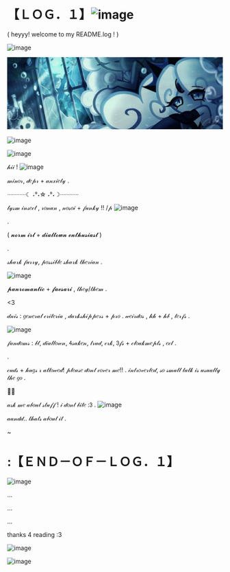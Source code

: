 
# 【﻿ＬＯＧ．１】![image](https://transbro.neocities.org/Graphics/Blinkies/Inthezone2.gif)

( heyyy! welcome to my README.log ! )

 ![image](https://images-wixmp-ed30a86b8c4ca887773594c2.wixmp.com/f/b31ff556-b57a-4135-8798-efa11ce85221/d6satsb-2e589d3c-0834-44d5-8cbc-baaf50f31328.gif?token=eyJ0eXAiOiJKV1QiLCJhbGciOiJIUzI1NiJ9.eyJzdWIiOiJ1cm46YXBwOjdlMGQxODg5ODIyNjQzNzNhNWYwZDQxNWVhMGQyNmUwIiwiaXNzIjoidXJuOmFwcDo3ZTBkMTg4OTgyMjY0MzczYTVmMGQ0MTVlYTBkMjZlMCIsIm9iaiI6W1t7InBhdGgiOiJcL2ZcL2IzMWZmNTU2LWI1N2EtNDEzNS04Nzk4LWVmYTExY2U4NTIyMVwvZDZzYXRzYi0yZTU4OWQzYy0wODM0LTQ0ZDUtOGNiYy1iYWFmNTBmMzEzMjguZ2lmIn1dXSwiYXVkIjpbInVybjpzZXJ2aWNlOmZpbGUuZG93bmxvYWQiXX0.4EKu8oiBvSxI1QaZhOmDofc80bWPLWY-NOI5KOQyvPo) 

![image](https://github.com/GRIEFINGULOL/LOG.1/blob/43af253119141faaf750925c5d018d879bf46352/bpcb.jpg)

 ![image](https://images-wixmp-ed30a86b8c4ca887773594c2.wixmp.com/f/b31ff556-b57a-4135-8798-efa11ce85221/d6satsb-2e589d3c-0834-44d5-8cbc-baaf50f31328.gif?token=eyJ0eXAiOiJKV1QiLCJhbGciOiJIUzI1NiJ9.eyJzdWIiOiJ1cm46YXBwOjdlMGQxODg5ODIyNjQzNzNhNWYwZDQxNWVhMGQyNmUwIiwiaXNzIjoidXJuOmFwcDo3ZTBkMTg4OTgyMjY0MzczYTVmMGQ0MTVlYTBkMjZlMCIsIm9iaiI6W1t7InBhdGgiOiJcL2ZcL2IzMWZmNTU2LWI1N2EtNDEzNS04Nzk4LWVmYTExY2U4NTIyMVwvZDZzYXRzYi0yZTU4OWQzYy0wODM0LTQ0ZDUtOGNiYy1iYWFmNTBmMzEzMjguZ2lmIn1dXSwiYXVkIjpbInVybjpzZXJ2aWNlOmZpbGUuZG93bmxvYWQiXX0.4EKu8oiBvSxI1QaZhOmDofc80bWPLWY-NOI5KOQyvPo) 

![image](https://dividers.crd.co/assets/images/gallery10/9cee9c9b.gif?v=05d33f91)

𝒽𝒾𝒾 ! ![image](https://maguro.carrd.co/assets/images/gallery05/53dd8866.gif?v=6d27d80b)

𝓂𝒾𝓃𝑜𝓇, 𝒹𝑒𝓅𝓇 + 𝒶𝓃𝓍𝒾𝑒𝓉𝓎 . 

 ᐧᐧᐧᐧᐧᐧᐧᐧᐧᐧᐧᐧ☾ ˖°˖☆ ˖°˖☽ᐧᐧᐧᐧᐧᐧᐧᐧᐧᐧᐧᐧ

𝓁𝓎𝓈𝓂 𝒾𝓃𝓈𝑒𝒸𝓉 , 𝓇𝑜𝓃𝒶𝓃 , 𝓃𝑜𝓈𝑜𝒾 + 𝒻𝓊𝓃𝓀𝓎 !! /𝓅 ![image](https://autism.crd.co/assets/images/gallery03/080483f2.gif?v=d6547f5c)

.

( 𝓷𝓸𝓻𝓶 𝓲𝓻𝓵 + 𝓭𝓲𝓪𝓵𝓽𝓸𝔀𝓷 𝓮𝓷𝓽𝓱𝓾𝓼𝓲𝓪𝓼𝓽 )

.

𝓈𝒽𝒶𝓇𝓀 𝒻𝓊𝓇𝓇𝓎, 𝓅𝑜𝓈𝓈𝒾𝒷𝓁𝑒 𝓈𝒽𝒶𝓇𝓀 𝓉𝒽𝑒𝓇𝒾𝒶𝓃 . 


 ![image](https://gifcity.carrd.co/assets/images/gallery05/bc689005.gif?v=e3c0bc0f)


𝓹𝓪𝓷𝓻𝓸𝓶𝓪𝓷𝓽𝓲𝓬 + 𝓯𝓪𝓮𝓼𝓪𝓻𝓲 , 𝓉𝒽𝑒𝓎/𝓉𝒽𝑒𝓂 .

<3

𝒹𝓃𝒾𝓈 : 𝑔𝑒𝓃𝑒𝓇𝒶𝓁 𝒸𝓇𝒾𝓉𝑒𝓇𝒾𝒶 , 𝒹𝒶𝓇𝓀𝓈𝒽𝒾𝓅𝓅𝑒𝓇𝓈 + 𝓅𝓇𝑜 . 𝓌𝑒𝒾𝓇𝒹𝑜𝓈 , 𝒽𝒽 + 𝒽𝒷 , 𝓉𝑒𝓇𝒻𝓈 .


![image](https://dividers.crd.co/assets/images/gallery04/e0dbbc7f.gif?v=05d33f91)

𝒻𝒶𝓃𝒹𝑜𝓂𝓈 : 𝒷𝓉, 𝒹𝒾𝒶𝓁𝓉𝑜𝓌𝓃, 𝟦𝓈𝒶𝓀𝑒𝓃, 𝓉𝓇𝓊𝒹, 𝒸𝓇𝓀, 𝟥𝒻𝓈 + 𝒸𝓁𝑜𝒶𝓀𝓂𝑒𝓅𝓁𝓈 , 𝑒𝒸𝓉 .

.


𝒸𝓊𝒹𝓈 + 𝒽𝓊𝑔𝓈 𝓇 𝒶𝓁𝓁𝑜𝓌𝑒𝒹! 𝓅𝓁𝑒𝒶𝓈𝑒 𝒹𝑜𝓃𝓉 𝒸𝑜𝓋𝑒𝓇 𝓂𝑒!! . 𝒾𝓃𝓉𝓇𝑜𝓋𝑒𝓇𝓉𝑒𝒹, 𝓈𝑜 𝓈𝓂𝒶𝓁𝓁 𝓉𝒶𝓁𝓀 𝒾𝓈 𝓊𝓈𝓊𝒶𝓁𝓁𝓎 𝓉𝒽𝑒 𝑔𝑜 .

🐚🐚

𝒶𝓈𝓀 𝓂𝑒 𝒶𝒷𝑜𝓊𝓉 𝓈𝓉𝓊𝒻𝒻 ! 𝒾 𝒹𝑜𝓃𝓉 𝒷𝒾𝓉𝑒 :𝟥 .
![image](https://transbro.neocities.org/Graphics/Icons/Emo/094-beach.gif)

𝒶𝒶𝓃𝒹𝒹.. 𝓉𝒽𝒶𝓉𝓈 𝒶𝒷𝑜𝓊𝓉 𝒾𝓉 . 

~

# :【﻿ＥＮＤ－ＯＦ－ＬＯＧ．１】

![image](https://dividers.crd.co/assets/images/gallery10/9cee9c9b.gif?v=05d33f91)

...

...

...

thanks 4 reading :3 

![image](https://i.pinimg.com/originals/8d/33/fe/8d33fe5c058ec46d4215331f28a248d9.gif)

![image](https://dividers.crd.co/assets/images/gallery09/0768763f.gif?v=05d33f91)
